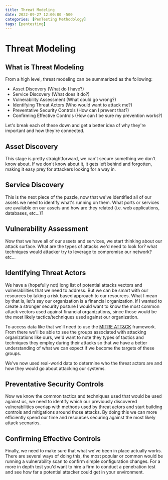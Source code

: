 ```yaml
---
title: Threat Modeling
date: 2022-09-27 12:00:00 -500 
categories: [PenTesting Methodology]
tags: [pentesting]
---
```


# Threat Modeling

## What is Threat Modeling 

From a high level, threat modeling can be summarized as the following:

- Asset Discovery (What do I have?)
- Service Discovery (What does it do?)
- Vulnerability Assessment (What could go wrong?)
- Identifying Threat Actors (Who would want to attack me?)
- Preventative Security Controls (How can I prevent that?)
- Confirming Effective Controls (How can I be sure my prevention works?)

Let's break each of these down and get a better idea of why they're important and how they're connected.

## Asset Discovery

This stage is pretty straightforward, we can't secure something we don't know about. If we don't know about it, it gets left behind and forgotten, making it easy prey for attackers looking for a way in. 

## Service Discovery

This is the next piece of the puzzle, now that we've identified all of our assets we need to identify what's running on them. What ports or services are available on our assets and how are they related (i.e. web applications, databases, etc...)? 

## Vulnerability Assessment

Now that we have all of our assets and services, we start thinking about our attack surface. What are the types of attacks we'd need to look for? what techniques would attacker try to leverage to compromise our network? etc...

## Identifying Threat Actors

We have a (hopefully not) long list of potential attacks vectors and vulnerabilities that we need to address. But we can be smart with our resources by taking a risk based approach to our resources. What I mean by that is, let's say our organization is a financial organization. If I wanted to create a stronger security posture I would want to know the most common attack vectors used against financial organizations, since those would be the most likely tactics/techniques used against our organization.

To access data like that we'll need to use the [MITRE ATT&CK](https://attack.mitre.org/) framework. From there we'll be able to see the groups associated with attacking organizations like ours, we'd want to note they types of tactics and techniques they employ during their attacks so that we have a better understanding of what we can expect if we become the targets of these groups.

We've now used real-world data to determine who the threat actors are and how they would go about attacking our systems. 

## Preventative Security Controls

Now we know the common tactics and techniques used that would be used against us, we need to identify which our previously discovered vulnerabilities overlap with methods used by threat actors and start building controls and mitigations around those attacks. By doing this we can more efficiently spend our time and resources securing against the most likely attack scenarios. 

## Confirming Effective Controls

Finally, we need to make sure that what we've been in place actually works. There are several ways of doing this, the most popular or common would be running a vulnerability scan to confirm simple configuration changes. For a more in depth test you'd want to hire a firm to conduct a penetration test and see how far a potential attacker could get in your environment. 